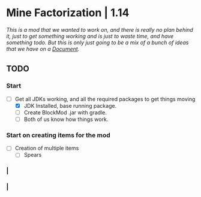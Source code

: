 # Mine Factorization | 1.14
###### This is a mod that we wanted to work on, and there is really no plan behind it, just to get something working and is just to waste time, and have something todo. But this is only just going to be a mix of a bunch of ideas that we have on a [Document](https://docs.google.com/document/d/1sCJYzDsmfHuDb07l-7WXAV2roMl3PmX6tSnRx1Yd1GU).

## TODO

### Start
- [ ] Get all JDKs working, and all the required packages to get things moving
    - [X] JDK Installed, base running package.
    - [ ] Create BlockMod .jar with gradle.
    - [ ] Both of us know how things work.

### Start on creating items for the mod
- [ ] Creation of multiple items
    - [ ] Spears
### |
### |
